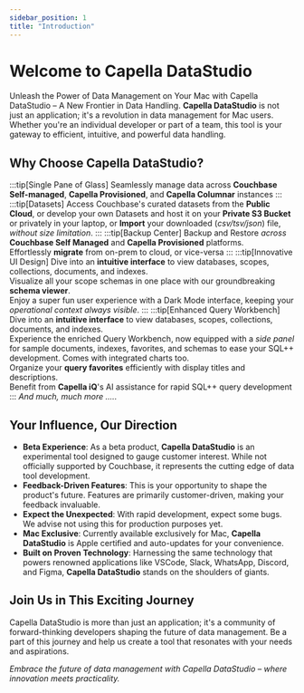 ```yaml
---
sidebar_position: 1
title: "Introduction"
---
```


# Welcome to Capella DataStudio

Unleash the Power of Data Management on Your Mac with Capella DataStudio – A New Frontier in Data Handling. **Capella DataStudio** is not just an application; it's a revolution in data management for Mac users. Whether you're an individual developer or part of a team, this tool is your gateway to efficient, intuitive, and powerful data handling.

## Why Choose Capella DataStudio?

:::tip[Single Pane of Glass]
Seamlessly manage data across **Couchbase Self-managed**, **Capella Provisioned**, and **Capella Columnar** instances
:::
:::tip[Datasets]
Access Couchbase's curated datasets from the **Public Cloud**, or develop your own Datasets and host it on your **Private S3 Bucket** or privately in your laptop, or **Import** your downloaded (_csv/tsv/json_) file, _without size limitation_.
:::
:::tip[Backup Center]
Backup and Restore _across_ **Couchbase Self Managed** and **Capella Provisioned** platforms.<br />
Effortlessly **migrate** from on-prem to cloud, or vice-versa
:::
:::tip[Innovative UI Design]
Dive into an **intuitive interface** to view databases, scopes, collections, documents, and indexes.<br />
Visualize all your scope schemas in one place with our groundbreaking **schema viewer**.<br />
Enjoy a super fun user experience with a Dark Mode interface, keeping your _operational context always visible_.
:::
:::tip[Enhanced Query Workbench]
Dive into an **intuitive interface** to view databases, scopes, collections, documents, and indexes.<br />
Experience the enriched Query Workbench, now equipped with a _side panel_ for sample documents, indexes, favorites, and schemas to ease your SQL++ development. Comes with integrated charts too.<br />
Organize your **query favorites** efficiently with display titles and descriptions.<br />
Benefit from **Capella iQ**'s AI assistance for rapid SQL++ query development<br />
:::
_And much, much more ....._

## Your Influence, Our Direction

- **Beta Experience**: As a beta product, **Capella DataStudio** is an experimental tool designed to gauge customer interest. While not officially supported by Couchbase, it represents the cutting edge of data tool development.<br />
- **Feedback-Driven Features**: This is your opportunity to shape the product's future. Features are primarily customer-driven, making your feedback invaluable.<br />
- **Expect the Unexpected**: With rapid development, expect some bugs. We advise not using this for production purposes yet.<br />
- **Mac Exclusive**: Currently available exclusively for Mac, **Capella DataStudio** is Apple certified and auto-updates for your convenience.<br />
- **Built on Proven Technology**: Harnessing the same technology that powers renowned applications like VSCode, Slack, WhatsApp, Discord, and Figma, **Capella DataStudio** stands on the shoulders of giants.

## Join Us in This Exciting Journey

Capella DataStudio is more than just an application; it's a community of forward-thinking developers shaping the future of data management. Be a part of this journey and help us create a tool that resonates with your needs and aspirations.

_Embrace the future of data management with Capella DataStudio – where innovation meets practicality._
